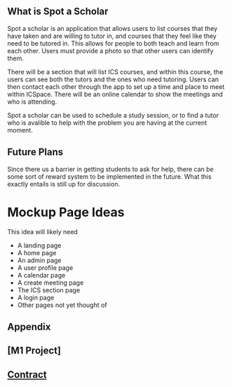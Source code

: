 
## What is Spot a Scholar

Spot a scholar is an application that allows users to list courses that they have taken and are willing to tutor in, and courses that they feel like they need to be tutored in. This allows for people to both teach and learn from each other. Users must provide a photo so that other users can identify them.

There will be a section that will list ICS courses, and within this course, the users can see both the tutors and the ones who need tutoring. Users can then contact each other through the app to set up a time and place to meet within ICSpace. There will be an online calendar to show the meetings and who is attending.

Spot a scholar can be used to schedule a study session, or to find a tutor who is avalible to help with the problem you are having at the current moment.

## Future Plans

Since there us a barrier in getting students to ask for help, there can be some sort of reward system to be implemented in the future. What this exactly entails is still up for discussion.

# Mockup Page Ideas
This idea will likely need
- A landing page
- A home page
- An admin page
- A user profile page
- A calendar page
- A create meeting page
- The ICS section page
- A login page
- Other pages not yet thought of

## Appendix

## [M1 Project] 

## [Contract](https://docs.google.com/document/d/1xYJmXnE_EMxqvXJQP85zjtr-adYrsPa7Yv8gQr9Bpp4/edit)
